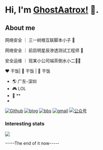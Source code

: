 # Hi, I'm [GhostAatrox!](https://www.ghostgroup.cn/blog) 👋.
## About me
网络安全 ｜ 三一树根互联脚本小子 🤔

网络安全 ｜ 前启明星辰渗透测试工程师 🤖

安全运维 ｜ 现某小公司端茶倒水小二:man_technologist:

:heart: 干饭| :black_heart: 干饭 | :blue_heart: 干饭

- :earth_americas:  广东-深圳
- :video_game:  LOL
- :gem:  **
- 
[![Github](https://img.shields.io/github/followers/ghostaatrox?label=Github&style=social)](https://github.com/ghostaatrox)
[![blog](https://img.shields.io/badge/blog-Aatrox'blog-green?logo=bloglovin)](https://www.ghostgroup.cn/blog)
[![bbs](https://img.shields.io/badge/BBS-Ghostforum-green?logo=bloglovin)](https://www.ghostgroup.cn/)
[![gmail](https://img.shields.io/badge/bbs-Aatrox'blog-green?logo=gmail)](mailto:ghostaatrox@gmail.com)
[![公众号](https://img.shields.io/badge/公众号-C3sec-green)](https://www.baidu.com/)

### Interesting stats
![](https://github-readme-stats.vercel.app/api?username=ghostaatrox&theme=dark)

-----The end of it now-----
